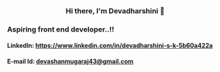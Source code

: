 

<!--
**DevadharshiniSK/DevadharshiniSK** is a ✨ _special_ ✨ repository because its `README.md` (this file) appears on your GitHub profile.

Here are some ideas to get you started:

- 🔭 I’m currently working on ...
- 🌱 I’m currently learning ...
- 👯 I’m looking to collaborate on ...
- 🤔 I’m looking for help with ...
- 💬 Ask me about ...
- 📫 How to reach me: ...
- 😄 Pronouns: ...
- ⚡ Fun fact: ...
-->


<h3 align="center">Hi there, I'm Devadharshini 👋<h3>
 Aspiring front end developer..!!
 <h4>LinkedIn: <a href="#">https://www.linkedin.com/in/devadharshini-s-k-5b60a422a</a></h4>
 <h4>E-mail Id: <a href="#">devashanmugaraj43@gmail.com</a></h4>
  
